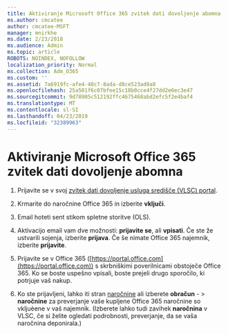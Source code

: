 ```yaml
---
title: Aktiviranje Microsoft Office 365 zvitek dati dovoljenje abomna
ms.author: cmcatee
author: cmcatee-MSFT
manager: mnirkhe
ms.date: 2/23/2018
ms.audience: Admin
ms.topic: article
ROBOTS: NOINDEX, NOFOLLOW
localization_priority: Normal
ms.collection: Adm_O365
ms.custom: ''
ms.assetid: 7a6919fc-afe4-40c7-8ada-d8ce523ad8a8
ms.openlocfilehash: 25a501f6c07bfee15c18b0cce4f27dd2e6ec3e47
ms.sourcegitcommit: 9d78905c512192ffc4675468abd2efc5f2e4baf4
ms.translationtype: MT
ms.contentlocale: sl-SI
ms.lasthandoff: 04/23/2019
ms.locfileid: "32389963"
---
```

# <a name="activating-a-microsoft-office-365-volume-license-subscription"></a>Aktiviranje Microsoft Office 365 zvitek dati dovoljenje abomna

1. Prijavite se v svoj [zvitek dati dovoljenje usluga središče (VLSC) portal](http://go.microsoft.com/fwlink/p/?LinkId=329762).
    
2. Krmarite do naročnine Office 365 in izberite **vključi**.
    
3. Email hoteti sent stikom spletne storitve (OLS).
    
4. Aktivacijo email vam dve možnosti: **prijavite se**, ali **vpisati**. Če ste že ustvarili sojenja, izberite **prijava**. Če še nimate Office 365 najemnik, izberite **prijavite**.
    
5. Prijavite se v Office 365 ([https://portal.office.com](https://portal.office.com)) s skrbniškimi poverilnicami obstoječe Office 365. Ko se boste uspešno vpisali, boste prejeli drugo sporočilo, ki potrjuje vaš nakup.
    
6. Ko ste prijavljeni, lahko iti stran [naročnine](https://go.microsoft.com/fwlink/p/?linkid=842054) ali izberete **obračun**  - \> **naročnine** za preverjanje vaše kupljene Office 365 naročnine so vkljuèene v vaš najemnik. (Izberete lahko tudi zavihek **naročnina** v VLSC, če si želite ogledati podrobnosti, preverjanje, da se vaša naročnina deponirala.) 
    

